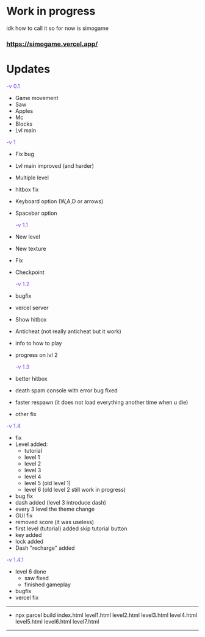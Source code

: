 # Work in progress

idk how to call it so for now is simogame

### https://simogame.vercel.app/

# Updates

<span style="color: #7F3FE0; ">-v 0.1</span>

- Game movement
- Saw
- Apples
- Mc
- Blocks
- Lvl main

<span style="color: #7F3FE0; ">-v 1</span>

- Fix bug
- Lvl main improved (and harder)
- Multiple level
- hitbox fix
- Keyboard option (W,A,D or arrows)
- Spacebar option

  <span style="color: #7F3FE0; ">-v 1.1</span>

- New level
- New texture
- Fix
- Checkpoint

  <span style="color: #7F3FE0; ">-v 1.2</span>

- bugfix
- vercel server
- Show hitbox
- Anticheat (not really anticheat but it work)
- info to how to play
- progress on lvl 2

  <span style="color: #7F3FE0; ">-v 1.3</span>

- better hitbox
- death spam console with error bug fixed
- faster respawn (it does not load everything another time when u die)
- other fix

<span style="color: #7F3FE0; ">-v 1.4</span>

- fix
- Level added:
  - tutorial
  - level 1
  - level 2
  - level 3
  - level 4
  - level 5 (old level 1)
  - level 6 (old level 2 still work in progress)
- bug fix
- dash added (level 3 introduce dash)
- every 3 level the theme change
- GUI fix
- removed score (it was useless)
- first level (tutorial) added skip tutorial button
- key added
- lock added
- Dash "recharge" added

<span style="color: #7F3FE0; ">-v 1.4.1</span>

- level 6 done
  - saw fixed
  - finished gameplay
- bugfix
- vercel fix

---

- npx parcel build index.html level1.html level2.html level3.html level4.html level5.html level6.html level7.html

---

